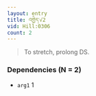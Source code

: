 ```yaml
---
layout: entry
title: འགྱེད་√2
vid: Hill:0306
count: 2
---
```

> To stretch, prolong DS\.


### Dependencies (N = 2)
* `arg1` 1

